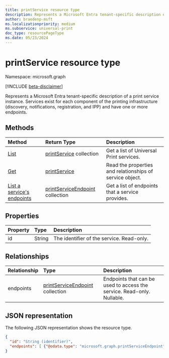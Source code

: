 ```yaml
---
title: printService resource type
description: Represents a Microsoft Entra tenant-specific description of a print service instance. Services exist for each component of the printing infrastructure (for example, discovery, notifications, registration and IPP) and have one or more endpoints.
author: braedenp-msft
ms.localizationpriority: medium
ms.subservice: universal-print
doc_type: resourcePageType
ms.date: 05/23/2024
---
```


# printService resource type

Namespace: microsoft.graph

[!INCLUDE [beta-disclaimer](../../includes/beta-disclaimer.md)]

Represents a Microsoft Entra tenant-specific description of a print service instance. Services exist for each component of the printing infrastructure (discovery, notifications, registration, and IPP) and have one or more endpoints.

## Methods

| Method       | Return Type | Description |
|:-------------|:------------|:------------|
| [List](../api/print-list-services.md) | [printService](printservice.md) collection | Get a list of Universal Print services. |
| [Get](../api/printservice-get.md) | [printService](printservice.md) | Read the properties and relationships of service object. |
| [List a service's endpoints](../api/printservice-list-endpoints.md) | [printServiceEndpoint](printserviceendpoint.md) collection | Get a list of endpoints that a service provides. |

## Properties
| Property     | Type        | Description |
|:-------------|:------------|:------------|
|id|String|The identifier of the service. Read-only.|

## Relationships
| Relationship | Type        | Description |
|:-------------|:------------|:------------|
|endpoints|[printServiceEndpoint](printserviceendpoint.md) collection| Endpoints that can be used to access the service. Read-only. Nullable.|

## JSON representation

The following JSON representation shows the resource type.

<!-- {
  "blockType": "resource",
  "optionalProperties": [

  ],
  "@odata.type": "microsoft.graph.printService",
  "keyProperty": "id",
  "baseType":"microsoft.graph.entity"
}-->

```json
{
  "id": "String (identifier)",
  "endpoints": [ {"@odata.type": "microsoft.graph.printServiceEndpoint"} ]
}
```

<!-- uuid: 8fcb5dbc-d5aa-4681-8e31-b001d5168d79
2015-10-25 14:57:30 UTC -->
<!-- {
  "type": "#page.annotation",
  "description": "printService resource",
  "keywords": "",
  "section": "documentation",
  "tocPath": ""
}-->
